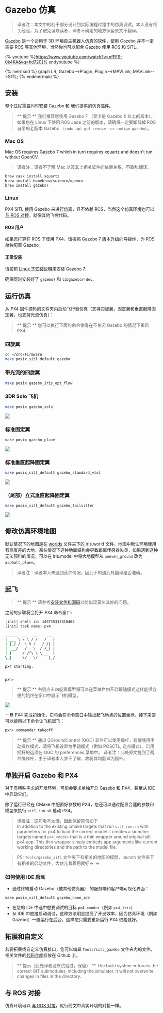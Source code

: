 # Gazebo 仿真
> 译者注：本文中的若干部分设计到实际编程过程中的仿真调试，本人没有相关经验，为了避免误导读者，译者不确定的地方保留原文不翻译。

[Gazebo](http://gazebosim.org) 是一个适用于 3D 环境自主机器人仿真的软件，使用 Gazebo 并不一定需要 ROS 等其他环境，当然你也可以配合 Gazebo 使用 ROS 和 SITL。

{% youtube %}https://www.youtube.com/watch?v=qfFF9-0k4KA&vq=hd720{% endyoutube %}


{% mermaid %}
graph LR;
  Gazebo-->Plugin;
  Plugin-->MAVLink;
  MAVLink-->SITL;
{% endmermaid %}

## 安装

整个过程需要同时安装 Gazebo 和 我们提供的仿真插件。

> ** 提示 ** 我们推荐您使用 Gazebo 7 （至少是 Gazebo 6 以上的版本）。如果您在 Linux 下使用 ROS Jade 之前的版本，请确保一定要卸载掉 ROS 自带的老版本 Gazebo （`sudo apt-get remove ros-indigo-gazebo`）。

### Mac OS

Mac OS requires Gazebo 7 which in turn requires xquartz and doesn't run without OpenCV.
> 译者注：译者不了解 Mac 以及其上相关软件的依赖关系，不敢乱翻译。

```sh
brew cask install xquartz
brew install homebrew/science/opencv
brew install gazebo7
```

### Linux

PX4 SITL 使用 Gazebo 来进行仿真，且不依赖 ROS，当然这个仿真环境也可以[与 ROS 对接](simulation-ros-interface.md)，就像其他飞控代码。

#### ROS 用户

如果您打算在 ROS 下使用 PX4，请按照 [Gazebo 7 版本升级向导](http://gazebosim.org/tutorials?tut=ros_wrapper_versions#Gazebo7.xseries)操作，为 ROS 单独配置 Gazebo。

#### 正常安装

请按照 [Linux 下安装说明](http://gazebosim.org/tutorials?tut=install_ubuntu&ver=7.0&cat=install)来安装 Gazebo 7.

确保同时安装好了 `gazebo7` 和 `libgazebo7-dev`。

## 运行仿真

从 PX4 固件源码的文件夹内启动飞行器仿真（支持四旋翼，固定翼和垂直起降固定翼，也支持光流仿真）：

> ** 提示 ** 您可以执行下面的命令使得在不关闭 Gazebo 的情况下重启 PX4.

### 四旋翼

```sh
cd ~/src/Firmware
make posix_sitl_default gazebo
```

### 带光流的四旋翼

```sh
make posix gazebo_iris_opt_flow
```

### 3DR Solo 飞机

```sh
make posix gazebo_solo
```

![](/assets/gazebo_solo.png)

### 标准固定翼

```sh
make posix gazebo_plane
```

![](/assets/gazebo_plane.png)

### 标准垂直起降固定翼

```sh
make posix_sitl_default gazebo_standard_vtol
```

![](/assets/gazebo_standard_vtol.png)

### （尾部）立式垂直起降固定翼

```sh
make posix_sitl_default gazebo_tailsitter
```

![](/assets/gazebo_tailsitter.png)

## 修改仿真环境地图

默认情况下的地图是在 [worlds](https://github.com/PX4/sitl_gazebo/tree/367ab1bf55772c9e51f029f34c74d318833eac5b/worlds) 文件夹下的 iris.world 文件，地图中默认环境使用有高度差的大地，某些情况下这种地面结构会导致距离传感器失灵，如果遇到这种无法预料的情况，可以在 iris.model 中将大地模型从 `uneven_ground` 改为 `asphalt_plane`。
> 译者注：译者本人未遇到此种情况，因此不知道此处翻译是否准确。

## 起飞

> ** 提示 ** 请参考[安装文件和源码](http://dev.px4.io/starting-installing-mac.html)以防出现莫名其妙的问题。

之前的步骤将会打开 PX4 命令窗口:

```sh
[init] shell id: 140735313310464
[init] task name: px4

______  __   __    ___
| ___ \ \ \ / /   /   |
| |_/ /  \ V /   / /| |
|  __/   /   \  / /_| |
| |     / /^\ \ \___  |
\_|     \/   \/     |_/

px4 starting.


pxh>
```

> ** 提示 ** 右键点击四旋翼模型将可以在菜单栏内开启跟随模式这样能很方便的始终在窗口中展示飞机模型。

![](images/sim/gazebo.png)

一旦 PX4 完成初始化，它将会在命令窗口中输出起飞地点的位置坐标。接下来便可以使用以下命令让飞机起飞：

```sh
pxh> commander takeoff
```

> ** 提示 ** 通过 QGroundControl (QGC) 软件可以使用摇杆，若要使用手动操作模式，请将飞机设置为手动模式（例如 POSCTL, 定点模式）。启用摇杆的选项在 QGC 的 preferences 菜单中。
> 译者注：此处原文提到了两种操作杆，由于译者本人并不了解，故将其均翻译为摇杆。

## 单独开启 Gazebo 和 PX4

对于有特殊需求的开发环境，可能会要求单独开启 Gazebo 和 PX4，甚至从 IDE 中启动它们。

除了运行已经在 CMake 中配置好参数的 PX4，您还可以通过配置合适的参数和模型来执行 `sitl_run.sh` 启动 PX4。
> 译者注：这句看不太懂，因此保留原句如下   
In addition to the existing cmake targets that run `sitl_run.sh` with parameters for px4 to load the correct model it creates a launcher targets named `px4_<mode>` that is a thin wrapper around original sitl px4 app. This thin wrapper simply embeds app arguments like current working directories and the path to the model file.

> PS: `Tools/gazebo_sitl` 文件夹下有相关的地图的模型，launch 文件夹下有相关的启动文件，大伙儿看着用就好→_→

### 如何使用 IDE 启动

  * 通过终端启动 Gazebo（或其他仿真器） 的服务端和客户端可视化界面：
```
make posix_sitl_default gazebo_none_ide
```
  * 在您的 IDE 中选中想要调试的目标 `px4_<mode>`（例如 `px4_iris`）
  * 从 IDE 中直接启动调试，这种方法明显提高了开发效率，因为仿真环境（例如 Gazebo）一直运行在后台，这样您只需要重新运行 PX4 进程就好。

## 拓展和自定义

若要拓展或自定义仿真接口，您可以编辑 `Tools/sitl_gazebo` 文件夹内的文件。相关文件的[代码仓库](https://github.com/px4/sitl_gazebo)存放在 Github 上。

> ** 提示（此处译者没有试验过，保留） ** The build system enforces the correct GIT submodules, including the simulator. It will not overwrite changes in files in the directory.

## 与 ROS 对接

仿真环境可以 [与 ROS 对接](simulation-ros-interface.md)，就行前文中真实环境的对接一样。
